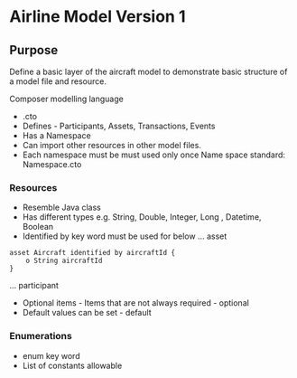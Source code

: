 # Airline Model Version 1

## Purpose
Define a basic layer of the aircraft model to demonstrate basic structure of a model file and resource.

Composer modelling language
- .cto
- Defines - Participants, Assets, Transactions, Events
- Has a Namespace
- Can import other resources in other model files. 
- Each namespace must be must used only once
Name space standard: Namespace.cto

### Resources
- Resemble Java class 
- Has different types e.g. String, Double, Integer, Long , Datetime, Boolean
- Identified by key word must be used for below
... asset 
```
asset Aircraft identified by aircraftId {  
    o String aircraftId
}
```
... participant 
- Optional items - Items that are not always required - optional
- Default values can be set - default

### Enumerations
- enum key word
- List of constants allowable




